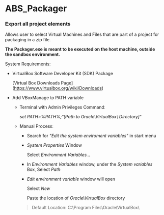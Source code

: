 # ABS_Packager

### Export all project elements

Allows user to select Virtual Machines and Files that are part of a project for packaging in a zip file.


**The Packager.exe is meant to be executed on the host machine, outside the sandbox environment.**

System Requirements:

* VirtualBox Software Developer Kit (SDK) Package

  [Virtual Box Downloads Page] (https://www.virtualbox.org/wiki/Downloads)
  
* Add VBoxManage to PATH variable
  
  - Terminal with Admin Privileges Command:
  
    _set PATH=%PATH%;"[Path to Oracle\VirtualBox\ Directory]"_
  
  - Manual Process:
    
    - Search for *"Edit the system enviroment variables"* in start menu
    
    - *System Properties* Window
    
      Select *Environment Variables...*
    
    - In *Environment Variables* window, under the *System variables* Box, Select *Path*
    
    - *Edit environment variable* window will open
    
      Select *New*
    
      Paste the location of *Oracle\VirtualBox* directory
  
    > Default Location: C:\Program Files\Oracle\VirtualBox\
    
